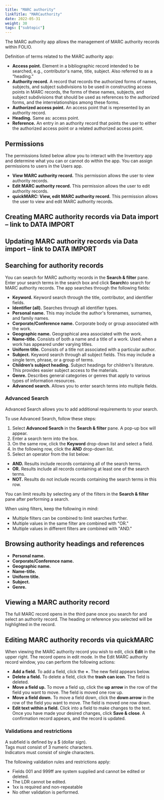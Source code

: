 ```yaml
---
title: "MARC authority"
linkTitle: "MARCauthority"
date: 2022-05-31
weight: 30
tags: ["subtopic"]
---
```


The MARC authority app allows the management of MARC authority records within FOLIO.

Definition of terms related to the MARC authority app:

-   **Access point.** Element in a bibliographic record intended to be searched, e.g., contributor's name, title, subject. Also referred to as a “heading.”
-   **Authority record.** A record that records the authorized forms of names, subjects, and subject subdivisions to be used in constructing access points in MARC records, the forms of these names, subjects, and subject subdivisions that should be used as references to the authorized forms, and the interrelationships among these forms.
-   **Authorized access point.** An access point that is represented by an authority record.
-   **Heading.** Same as: access point.
-   **Reference.** An entry in an authority record that points the user to either the authorized access point or a related authorized access point.

## Permissions
The permissions listed below allow you to interact with the Inventory app and determine what you can or cannot do within the app. You can assign permissions to users in the Users app.
-   **View MARC authority record.** This permission allows the user to view authority records.
-   **Edit MARC authority record.** This permission allows the user to edit authority records.
-   **quickMARC: View, edit MARC authority record.** This permission allows the user to view and edit MARC authority records.

## Creating MARC authority records via Data import – link to DATA IMPORT
## Updating MARC authority records via Data import – link to DATA IMPORT
## Searching for authority records
You can search for MARC authority records in the **Search & filter** pane. Enter your search terms in the search box and click **Search**to search for MARC authority records. The app searches through the following fields:

-   **Keyword.** Keyword search through the title, contributor, and identifier fields.
-   **Identifier (all).** Searches through all identifier types.
-   **Personal name.** This may include the author's forenames, surnames, and family names. 
-   **Corporate/Conference name.** Corporate body or group associated with the work.
-   **Geographic name.** Geographical area associated with the work.
-   **Name-title.** Consists of both a name and a title of a work. Used when a work has appeared under varying titles.
-   **Uniform title.** Consists of a title not associated with a particular author.
-   **Subject.** Keyword search through all subject fields. This may include a single term, phrase, or a group of terms.
-   **Children’s subject heading.** Subject headings for children's literature. This provides easier subject access to the materials.
-   **Genre.** Describes general categories or genres that apply to various types of information resources.
-   **Advanced search.** Allows you to enter search terms into multiple fields.

### Advanced Search

Advanced Search allows you to add additional requirements to your search. 

To use Advanced Search, follow these steps:

1.  Select **Advanced Search** in the **Search & filter** pane. A pop-up box will appear.
2.  Enter a search term into the box.
3.  On the same row, click the **Keyword** drop-down list and select a field. 
4.  In the following row, click the **AND** drop-down list.
5.  Select an operator from the list below:
-   **AND.** Results include records containing all of the search terms.
-   **OR.**  Results include all records containing at least one of the search terms.
-   **NOT.** Results do not include records containing the search terms in this row.



You can limit results by selecting any of the filters in the **Search & filter** pane after performing a search.

When using filters, keep the following in mind:

-   Multiple filters can be combined to limit searches further.
-   Multiple values in the same filter are combined with "OR."
-   Multiple values in different filters are combined with "AND."

## Browsing authority headings and references
-   **Personal name.**
-   **Corporate/Conference name.**
-   **Geographic name.**
-   **Name-title.**
-   **Uniform title.**
-   **Subject.**
-   **Genre.**


## Viewing a MARC authority record
The full MARC record opens in the third pane once you search for and select an authority record. The heading or reference you selected will be highlighted in the record.
## Editing MARC authority records via quickMARC
When viewing the MARC authority record you wish to edit, click **Edit** in the upper right. The record opens in edit mode. 
In the Edit MARC authority record window, you can perform the following actions:
-   **Add a field.** To add a field, click the **+**. The new field appears below.
-   **Delete a field.** To delete a field, click the **trash can icon**. The field is deleted.
-   **Move a field up.** To move a field up, click the **up arrow** in the row of the field you want to move. The field is moved one row up.
-   **Move a field down.** To move a field down, click the **down arrow** in the row of the field you want to move. The field is moved one row down.
-   **Edit text within a field.** Click into a field to make changes to the text.
Once you have made your desired changes, click **Save & close**. A confirmation record appears, and the record is updated.

### Validations and restrictions
 
A subfield is defined by a \$ (dollar sign).  
Tags must consist of 3 numeric characters.  
Indicators must consist of single characters.

The following validation rules and restrictions apply:

-   Fields 001 and 999ff are system supplied and cannot be edited or deleted.
-   The LDR cannot be edited.
-   1xx is required and non-repeatable
-   No other validation is performed.
